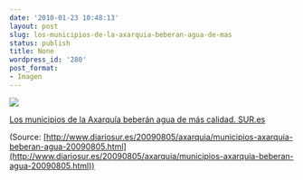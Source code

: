 ```yaml
---
date: '2010-01-23 10:48:13'
layout: post
slug: los-municipios-de-la-axarquia-beberan-agua-de-mas
status: publish
title: None
wordpress_id: '280'
post_format:
- Imagen
---
```


[![](http://jjdenis.files.wordpress.com/2012/04/tumblr_kwp1wf7gsg1qzqnl8o1_400.jpg)](http://www.diariosur.es/20090805/axarquia/municipios-axarquia-beberan-agua-20090805.html)

[Los municipios de la Axarquía beberán agua de más calidad. SUR.es](http://www.diariosur.es/20090805/axarquia/municipios-axarquia-beberan-agua-20090805.html)

(Source: [http://www.diariosur.es/20090805/axarquia/municipios-axarquia-beberan-agua-20090805.html](http://www.diariosur.es/20090805/axarquia/municipios-axarquia-beberan-agua-20090805.html))
